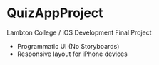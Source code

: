 # QuizAppProject
Lambton College / iOS Development Final Project

- Programmatic UI (No Storyboards)
- Responsive layout for iPhone devices
